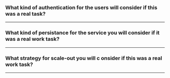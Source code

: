 ### What kind of authentication for the users will consider if this was a real task?

---

### What kind of persistance for the service you will consider if it was a real work task?

---

### What strategy for scale-out you will c onsider if this was a real work task?

---
